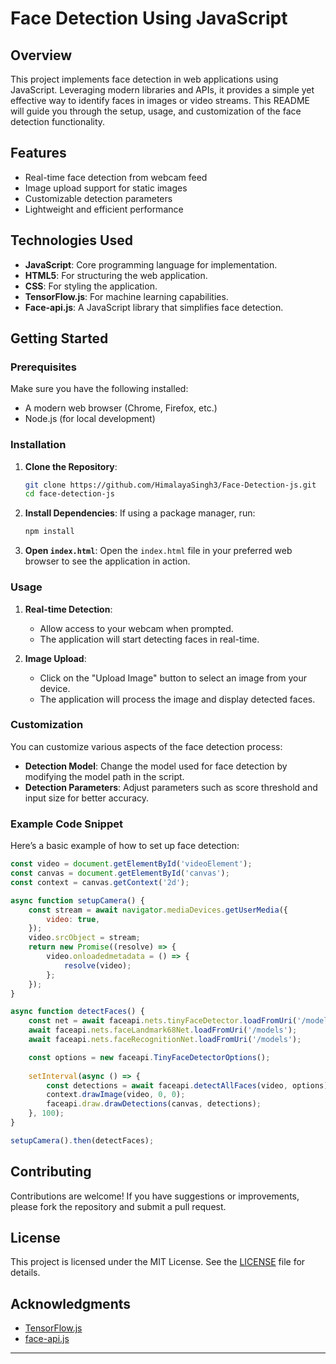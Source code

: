 # Face Detection Using JavaScript

## Overview

This project implements face detection in web applications using JavaScript. Leveraging modern libraries and APIs, it provides a simple yet effective way to identify faces in images or video streams. This README will guide you through the setup, usage, and customization of the face detection functionality.

## Features

- Real-time face detection from webcam feed
- Image upload support for static images
- Customizable detection parameters
- Lightweight and efficient performance

## Technologies Used

- **JavaScript**: Core programming language for implementation.
- **HTML5**: For structuring the web application.
- **CSS**: For styling the application.
- **TensorFlow.js**: For machine learning capabilities.
- **Face-api.js**: A JavaScript library that simplifies face detection.

## Getting Started

### Prerequisites

Make sure you have the following installed:

- A modern web browser (Chrome, Firefox, etc.)
- Node.js (for local development)

### Installation

1. **Clone the Repository**:
   ```bash
   git clone https://github.com/HimalayaSingh3/Face-Detection-js.git
   cd face-detection-js
   ```

2. **Install Dependencies**:
   If using a package manager, run:
   ```bash
   npm install
   ```

3. **Open `index.html`**:
   Open the `index.html` file in your preferred web browser to see the application in action.

### Usage

1. **Real-time Detection**:
   - Allow access to your webcam when prompted.
   - The application will start detecting faces in real-time.

2. **Image Upload**:
   - Click on the "Upload Image" button to select an image from your device.
   - The application will process the image and display detected faces.

### Customization

You can customize various aspects of the face detection process:

- **Detection Model**: Change the model used for face detection by modifying the model path in the script.
- **Detection Parameters**: Adjust parameters such as score threshold and input size for better accuracy.

### Example Code Snippet

Here’s a basic example of how to set up face detection:

```javascript
const video = document.getElementById('videoElement');
const canvas = document.getElementById('canvas');
const context = canvas.getContext('2d');

async function setupCamera() {
    const stream = await navigator.mediaDevices.getUserMedia({
        video: true,
    });
    video.srcObject = stream;
    return new Promise((resolve) => {
        video.onloadedmetadata = () => {
            resolve(video);
        };
    });
}

async function detectFaces() {
    const net = await faceapi.nets.tinyFaceDetector.loadFromUri('/models');
    await faceapi.nets.faceLandmark68Net.loadFromUri('/models');
    await faceapi.nets.faceRecognitionNet.loadFromUri('/models');

    const options = new faceapi.TinyFaceDetectorOptions();
    
    setInterval(async () => {
        const detections = await faceapi.detectAllFaces(video, options).withFaceLandmarks().withFaceDescriptors();
        context.drawImage(video, 0, 0);
        faceapi.draw.drawDetections(canvas, detections);
    }, 100);
}

setupCamera().then(detectFaces);
```

## Contributing

Contributions are welcome! If you have suggestions or improvements, please fork the repository and submit a pull request.

## License

This project is licensed under the MIT License. See the [LICENSE](LICENSE) file for details.

## Acknowledgments

- [TensorFlow.js](https://www.tensorflow.org/js)
- [face-api.js](https://github.com/justadudewhohacks/face-api.js)

---
